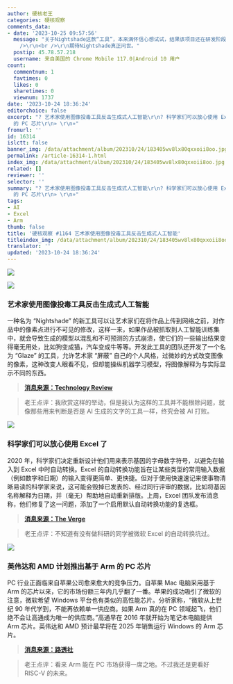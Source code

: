 ```yaml
---
author: 硬核老王
categories: 硬核观察
comments_data:
- date: '2023-10-25 09:57:56'
  message: "关于Nightshade这款“工具”，本来满怀信心想试试，结果该项目还在研发阶段；搜遍全网，只有新闻报道和开发团队的论文，没有实际可用的源码与发布版本。<br
    />\r\n<br />\r\n期待Nightshade真正问世。"
  postip: 45.78.57.218
  username: 来自美国的 Chrome Mobile 117.0|Android 10 用户
count:
  commentnum: 1
  favtimes: 0
  likes: 0
  sharetimes: 0
  viewnum: 1737
date: '2023-10-24 18:36:24'
editorchoice: false
excerpt: "? 艺术家使用图像投毒工具反击生成式人工智能\r\n? 科学家们可以放心使用 Excel 了\r\n? 英伟达和 AMD 计划推出基于 Arm
  的 PC 芯片\r\n» \r\n»"
fromurl: ''
id: 16314
islctt: false
banner_img: /data/attachment/album/202310/24/183405wv8lx80qxxoii8oo.jpg
permalink: /article-16314-1.html
index_img: /data/attachment/album/202310/24/183405wv8lx80qxxoii8oo.jpg
related: []
reviewer: ''
selector: ''
summary: "? 艺术家使用图像投毒工具反击生成式人工智能\r\n? 科学家们可以放心使用 Excel 了\r\n? 英伟达和 AMD 计划推出基于 Arm
  的 PC 芯片\r\n» \r\n»"
tags:
- AI
- Excel
- Arm
thumb: false
title: '硬核观察 #1164 艺术家使用图像投毒工具反击生成式人工智能'
titleindex_img: /data/attachment/album/202310/24/183405wv8lx80qxxoii8oo.jpg
translator: ''
updated: '2023-10-24 18:36:24'
---
```


![](/data/attachment/album/202310/24/183405wv8lx80qxxoii8oo.jpg)


![](/data/attachment/album/202310/24/183412lx83cfg3zzxf1x88.jpg)


### 艺术家使用图像投毒工具反击生成式人工智能


一种名为 “Nightshade” 的新工具可以让艺术家们在将作品上传到网络之前，对作品中的像素点进行不可见的修改，这样一来，如果作品被抓取到人工智能训练集中，就会导致生成的模型以混乱和不可预测的方式崩溃，使它们的一些输出结果变得毫无用处，比如狗变成猫，汽车变成牛等等。开发此工具的团队还开发了一个名为 “Glaze” 的工具，允许艺术家 “屏蔽” 自己的个人风格，过微妙的方式改变图像的像素，这种改变人眼看不见，但却能操纵机器学习模型，将图像解释为与实际显示不同的东西。



> 
> **[消息来源：Technology Review](https://www.technologyreview.com/2023/10/23/1082189/data-poisoning-artists-fight-generative-ai/)**
> 
> 
> 



> 
> 老王点评：我欣赏这样的举动，但是我认为这样的工具并不能根除问题，就像那些用来判断是否是 AI 生成的文字的工具一样，终究会被 AI 打败。
> 
> 
> 


![](/data/attachment/album/202310/24/183421woegzsy70e8s8cj7.jpg)


### 科学家们可以放心使用 Excel 了


2020 年，科学家们决定重新设计他们用来表示基因的字母数字符号，以避免在输入到 Excel 中时自动转换。Excel 的自动转换功能旨在让某些类型的常用输入数据（例如数字和日期）的输入变得更简单、更快捷。但对于使用快速速记来使事物清晰易读的科学家来说，这可能会毁掉已发表的、经过同行评审的数据，比如将基因名称解释为日期，并（毫无）帮助地自动重新排版。上周，Excel 团队发布消息称，他们修复了这一问题，添加了一个启用默认自动转换功能的复选框。



> 
> **[消息来源：The Verge](https://www.theverge.com/2023/10/21/23926585/microsoft-excel-misreading-dates-human-genes-conversion-fixed)**
> 
> 
> 



> 
> 老王点评：不知道有没有做科研的同学被微软 Excel 的自动转换坑过。
> 
> 
> 


![](/data/attachment/album/202310/24/183610mqz88ou7sopoursb.jpg)


### 英伟达和 AMD 计划推出基于 Arm 的 PC 芯片


PC 行业正面临来自苹果公司愈来愈大的竞争压力。自苹果 Mac 电脑采用基于 Arm 的芯片以来，它的市场份额三年内几乎翻了一番。苹果的成功吸引了微软的注意，微软希望 Windows 平台也有类似的高性能芯片。分析家称，“微软从上世纪 90 年代学到，不能再依赖单一供应商。如果 Arm 真的在 PC 领域起飞，他们绝不会让高通成为唯一的供应商。”高通早在 2016 年就开始为笔记本电脑提供 Arm 芯片。英伟达和 AMD 预计最早将在 2025 年销售运行 Windows 的 Arm 芯片。



> 
> **[消息来源：路透社](https://www.reuters.com/technology/nvidia-make-arm-based-pc-chips-major-new-challenge-intel-2023-10-23/)**
> 
> 
> 



> 
> 老王点评：看来 Arm 能在 PC 市场获得一席之地。不过我还是更看好 RISC-V 的未来。
> 
> 
>